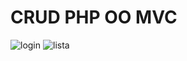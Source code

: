 # CRUD PHP OO MVC
![login](https://user-images.githubusercontent.com/33872403/116331109-6f14ab00-a7a5-11eb-802f-3705aecebc32.jpg)
![lista](https://user-images.githubusercontent.com/33872403/116331126-7a67d680-a7a5-11eb-9856-28764cf2a3ab.jpg)
